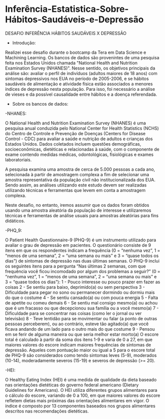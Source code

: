 # Inferência-Estatistica-Sobre-Hábitos-Saudáveis-e-Depressão
DESAFIO INFERÊNCIA HÁBITOS SAUDÁVEIS X DEPRESSÃO

- Introdução:

Realizei esse desafio durante o bootcamp da Tera em Data Science e Machining Learning. Os bancos de dados são provenintes de uma pesquisa feita nos Estados Unidos chamada "National Health and Nutrition Examination Survey (NHANES)". Nesse sentido, os objetivos principais da análise são: avaliar o perfil de indivíduos (adultos maiores de 18 anos) com sintomas depressivos nos EUA no período de 2005-2006, e se hábitos saudáveis de alimentação e atividade física estão associados a menores índices de depressão nesta população. Para isso, foi necessário a análise de vieses e da possível causalidade entre hábitos e a doença referendada. 

- Sobre os bancos de dados:
  
 -NHANES:

O National Health and Nutrition Examination Survey (NHANES) é uma pesquisa anual conduzida pelo National Center for Health Statistics (NCHS) do Centro de Controle e Prevenção de Doenças (Centers for Disease Control - CDC) para avaliar a saúde e nutrição de adultos e crianças dos Estados Unidos. Dados coletados incluem questões demográficas, socioeconômicas, dietéticas e relacionadas à saúde, com o componente de exame contendo medidas médicas, odontológicas, fisiológicas e exames laboratoriais.

A pesquisa examina uma amostra de cerca de 5.000 pessoas a cada ano, selecionada à partir de amostragem complexa a fim de selecionar uma amostra representativa da população civil não institucionalizada dos EUA. Sendo assim, as análises utilizando este estudo devem ser realizadas utilizando técnicas e ferramentas que levem em conta a amostragem complexa.

Neste desafio, no entanto, iremos assumir que os dados foram obtidos usando uma amostra aleatória da população de interesse e utilizaremos técnicas e ferramentas de análise usuais para amostras aleatórias para fins didáticos.
  
  -PHQ_9:

O Patient Health Questionnaire-9 (PHQ-9) é um instrumento utilizado para avaliar o grau de depressão em pacientes. O questionário consiste de 9 itens em que os respondentes indicam a frequência (0 = “nenhuma vez”, 1 = “menos de uma semana”, 2 = “uma semana ou mais” e 3 = “quase todos os dias”) de sintomas de depressão nas duas últimas semanas.
O PHQ-9 inclui os seguintes itens para a pergunta “Nas últimas 2 semanas, com que frequência você ficou incomodado por algum dos problemas a seguir?” (0 = “nenhuma vez”, 1 = “menos de uma semana”, 2 = “uma semana ou mais” e 3 = “quase todos os dias”):
1 - Pouco interesse ou pouco prazer em fazer as coisas
2 - Se sentiu para baixo, deprimido(a) ou sem perspectiva
3 - Dificuldade para pegar no sono ou permanecer dormindo ou dormiu mais do que o costume
4 - Se sentiu cansado(a) ou com pouca energia
5 - Falta de apetite ou comeu demais
6 - Se sentiu mal consigo mesmo(a) ou achou que é um fracasso ou que decepcionou sua família ou a você mesmo(a)
7 - Dificuldade para se concentrar nas coisas (como ler o jornal ou ver televisão)
8 - Teve lentidão para se movimentar ou falar (a ponto de outras pessoas perceberem), ou ao contrário, esteve tão agitado(a) que você ficava andando de um lado para o outro mais do que costume
9 - Pensou em se ferir de alguma maneira ou que seria melhor estar morto(a)
O escore total é calculado à partir da soma dos itens 1-9 e varia de 0 a 27, em que maiores valores do escore indicam maiores frequências de sintomas de depressão. Aqueles com pontuação maior ou igual a 5 para o escore total de PHQ-9 são considerados como tendo sintomas leves (5-9), moderados (10-14), moderadamente severos (15-19) e severos de depressão (>= 20). 
  
  -HEI:

O Healthy Eating Index (HEI) é uma medida de qualidade da dieta baseado nas orientações dietéticas do governo federal americano (Dietary Guidelines for Americans). O HEI utiliza diferentes grupos alimentares para o cálculo do escore, variando de 0 a 100, em que maiores valores do escore refletem dietas mais próximas das orientações alimentares em vigor.
O índice é composto por 13 componentes baseados nos grupos alimentares descritos nas recomendações dietéticas.


